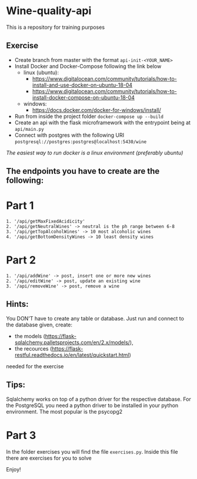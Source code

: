 # Wine-quality-api
This is a repository for training purposes

## Exercise
* Create branch from master with the format ```api-init-<YOUR_NAME>```
* Install Docker and Docker-Compose following the link below
    * linux (ubuntu):
        * https://www.digitalocean.com/community/tutorials/how-to-install-and-use-docker-on-ubuntu-18-04
        * https://www.digitalocean.com/community/tutorials/how-to-install-docker-compose-on-ubuntu-18-04
    * windows:
        * https://docs.docker.com/docker-for-windows/install/
* Run from inside the project folder ```docker-compose up --build```
* Create an api with the flask microframework with the entrypoint being at ```api/main.py```
* Connect with postgres with the following URI ```postgresql://postgres:postgres@localhost:5430/wine```

 *The easiest way to run docker is a linux environment (preferably ubuntu)*
 
## The endpoints you have to create are the following:

# Part 1
    1. '/api/getMaxFixedAcidicity'
    2. '/api/getNeutralWines' -> neutral is the ph range between 6-8
    3. '/api/getTopAlcoholWines' -> 10 most alcoholic wines
    4. '/api/getBottomDensityWines -> 10 least density wines
# Part 2

    1. '/api/addWine' -> post, insert one or more new wines
    2. '/api/editWine' -> post, update an existing wine
    3. '/api/removeWine' -> post, remove a wine

## Hints:
   You DON'T have to create any table or database. Just run and connect to the database given, create:
   * the models (https://flask-sqlalchemy.palletsprojects.com/en/2.x/models/),
   * the recources (https://flask-restful.readthedocs.io/en/latest/quickstart.html)
   
   needed for the exercise
   
## Tips:
   Sqlalchemy works on top of a python driver for the respective database. For the PostgreSQL you need a python driver to be installed in your python environment. The most popular is the psycopg2 

# Part 3
   In the folder exercises you will find the file ```exercises.py```.
   Inside this file there are exercises for you to solve
   
 Enjoy!
